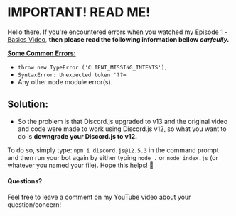 # IMPORTANT! READ ME!
Hello there. If you're encountered errors when you watched my [Episode 1 - Basics Video](https://www.youtube.com/watch?v=8pbcFKzDgKY&t=676s), **then please read the following information bellow _carfeully._**

<ins> **Some Common Errors:** </ins>
- `throw new TypeError ('CLIENT_MISSING_INTENTS');`
- `SyntaxError: Unexpected token '??=`
- Any other node module error(s).

## </ins> **Solution:** </ins>
- So the problem is that Discord.js upgraded to v13 and the original video and code were made to work using Discord.js v12, so what you want to do is </ins> **downgrade your Discord.js to v12.** </ins>

To do so, simply type: `npm i discord.js@12.5.3` in the command prompt and then run your bot again by either typing `node .` or `node index.js` (or whatever you named your file). Hope this helps! 🙂

#### Questions?
Feel free to leave a comment on my YouTube video about your question/concern!


